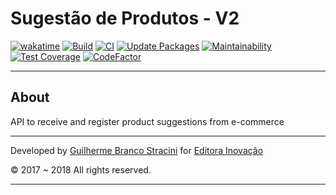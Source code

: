 # Sugestão de Produtos - V2

[![wakatime](https://wakatime.com/badge/github/InovacaoMediaBrasil/SugestaoDeProdutos.V2.svg)](https://wakatime.com/badge/github/InovacaoMediaBrasil/SugestaoDeProdutos.V2)
[![Build](https://github.com/InovacaoMediaBrasil/SugestaoDeProdutos.V2/actions/workflows/build.yml/badge.svg)](https://github.com/InovacaoMediaBrasil/SugestaoDeProdutos.V2/actions/workflows/build.yml)
[![CI](https://github.com/InovacaoMediaBrasil/SugestaoDeProdutos.V2/actions/workflows/build-deploy.yml/badge.svg)](https://github.com/InovacaoMediaBrasil/SugestaoDeProdutos.V2/actions/workflows/build-deploy.yml)
[![Update Packages](https://github.com/InovacaoMediaBrasil/SugestaoDeProdutos.V2/actions/workflows/update-packages.yml/badge.svg)](https://github.com/InovacaoMediaBrasil/SugestaoDeProdutos.V2/actions/workflows/update-packages.yml)
[![Maintainability](https://api.codeclimate.com/v1/badges/e16042dd644cfee66864/maintainability)](https://codeclimate.com/github/InovacaoMediaBrasil/SugestaoDeProdutos.V2/maintainability)
[![Test Coverage](https://api.codeclimate.com/v1/badges/e16042dd644cfee66864/test_coverage)](https://codeclimate.com/github/InovacaoMediaBrasil/SugestaoDeProdutos.V2/test_coverage)
[![CodeFactor](https://www.codefactor.io/repository/github/InovacaoMediaBrasil/SugestaoDeProdutos.V2/badge)](https://www.codefactor.io/repository/github/InovacaoMediaBrasil/SugestaoDeProdutos.V2)

---

## About

API to receive and register product suggestions from e-commerce

---

Developed by [Guilherme Branco Stracini](https://www.guilhermebranco.com.br) for [Editora Inovação](https://www.editorainovacao.com.br) 

© 2017 ~ 2018 All rights reserved.

---
